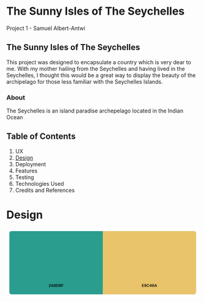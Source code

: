 # The Sunny Isles of The Seychelles

Project 1 - Samuel Albert-Antwi

## The Sunny Isles of The Seychelles

This project was designed to encapsulate a country which is very dear to me. With my mother hailing from the Seychelles and having lived in the Seychelles, I thought this would be a great way to display the beauty of the archipelago for those less familiar with the Seychelles Islands.

### About 

The Seychelles is an island paradise archepelago located in the Indian Ocean

## Table of Contents
1. UX
2. [Design](/First-Milestone-Project/readme.md#design)
3. Deployment
4. Features
5. Testing
6. Technologies Used
7. Credits and References

# Design

![image info](./assets/images/pallete.png)

